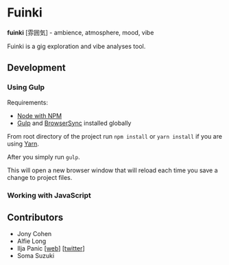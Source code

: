 # Fuinki


**fuinki** [雰囲気] - ambience, atmosphere, mood, vibe

Fuinki is a gig exploration and vibe analyses tool.



## Development

### Using Gulp

Requirements:

- [Node with NPM](https://nodejs.org/en/)
- [Gulp](https://gulpjs.com/) and [BrowserSync](https://browsersync.io/) installed globally

From root directory of the project run ``npm install`` or ``yarn install`` if you are using [Yarn](https://yarnpkg.com/en/).

After you simply run ``gulp``.

This will open a new browser window that will reload each time you save a change to project files.

### Working with JavaScript




## Contributors

- Jony Cohen
- Alfie Long
- Ilja Panic [[web](https://iljapanic.com)] [[twitter](https://twitter.com/iljapanic)]
- Soma Suzuki